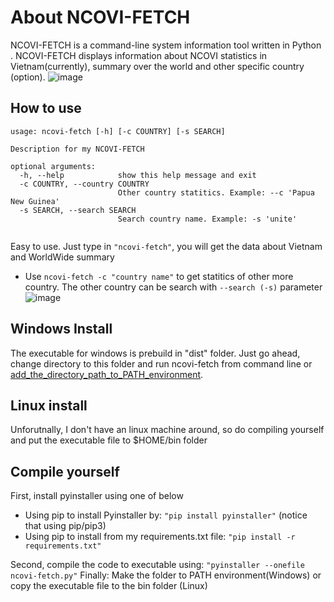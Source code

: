 # About NCOVI-FETCH
NCOVI-FETCH is a command-line system information tool written in Python . NCOVI-FETCH displays information about NCOVI statistics in Vietnam(currently), summary over the world and other specific country (option).
![image](https://user-images.githubusercontent.com/33241024/117861171-5636ea00-b2bb-11eb-97b0-acb18bb5326f.png)

## How to use
```
usage: ncovi-fetch [-h] [-c COUNTRY] [-s SEARCH]

Description for my NCOVI-FETCH

optional arguments:
  -h, --help            show this help message and exit
  -c COUNTRY, --country COUNTRY
                        Other country statitics. Example: --c 'Papua New Guinea'
  -s SEARCH, --search SEARCH
                        Search country name. Example: -s 'unite'
                        
```
Easy to use. Just type in `"ncovi-fetch"`, you will get the data about Vietnam and WorldWide summary
 - Use `ncovi-fetch -c "country name"` to get statitics of other more country. The other country can be search with `--search (-s)` parameter
![image](https://user-images.githubusercontent.com/33241024/117861667-de1cf400-b2bb-11eb-8aa7-91f47ec17a3e.png)

## Windows Install 
The executable for windows is prebuild in "dist" folder. Just go ahead, change directory to this folder and run ncovi-fetch from command line or [add_the_directory_path_to_PATH_environment].

## Linux install
Unforutnally, I don't have an linux machine around, so do compiling yourself and put the executable file to $HOME/bin folder

## Compile yourself
First, install pyinstaller using one of below
 - Using pip to install Pyinstaller by: `"pip install pyinstaller"` (notice that using pip/pip3)
 - Using pip to install from my requirements.txt file: `"pip install -r requirements.txt"`  

Second, compile the code to executable using: `"pyinstaller --onefile ncovi-fetch.py"`
Finally: Make the folder to PATH environment(Windows) or copy the executable file to the bin folder (Linux)


[add_the_directory_path_to_PATH_environment]: <https://www.architectryan.com/2018/03/17/add-to-the-path-on-windows-10/>
